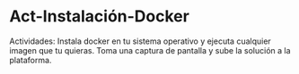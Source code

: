 # Act-Instalación-Docker

Actividades: Instala docker en tu sistema operativo y ejecuta cualquier imagen que tu quieras. Toma una captura de pantalla y sube la solución a la plataforma.
